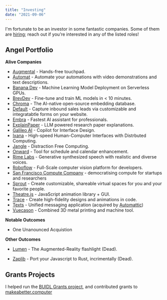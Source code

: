```yaml
---
title: "Investing"
date: "2021-09-06"
---
```


I'm fortunate to be an investor in some fantastic companies. 
Some of them are [hiring](https://narner.notion.site/Nick-Arner-s-Job-Board-270bf00c8f67410881a29a2c6242ff17); reach out if you’re interested in any of the listed roles!


## Angel Portfolio



**Alive Companies** 

* [Augmental](https://www.augmental.tech) - Hands-free touchpad.
* [Automat](https://www.runautomat.com/about) - Automate your automations with video demonstrations and text descriptions.
* [Banana Dev](http://banana.dev) - Machine Learning Model Deployment on Serverless GPUs.
* [BrevDev](http://brev.dev) - Fine-tune and train ML models in < 10 minutes.
* [Chroma](http://trychroma.com) - The AI-native open-source embedding database.
* [Default](https://www.default.com/) - Capture inbound sales leads via customizable and integratabtle forms on your website. 
* [Embra](http://embra.app) - Fastest AI assistant for professionals.
* [ExplainPaper](http://explainpaper.com) - LLM powered research paper explanations.
* [Galileo AI](https://www.usegalileo.ai) - Copilot for Interface Design.
* [Ixana](https://ixana.ai) - High-speed Human-Computer Interfaces with Distrbuted Computing.
* [Jangle](https://www.jangleinc.com) - Distraction Free Computing.
* [Onward](http://onward.so) - Tool for schedule and calendar enhancement. 
* [Rime Labs](http://rime.ai) - Generative synthesized speech with realistic and diverse voices. 
* [Roboflow](https://roboflow.com) - Full-Scale computer vision platform for developers. 
* [San Francisco Compute Company](https://sfcompute.com) - democratising compute for startups and researchers
* [Sprout](https://sprout.place/) - Create customizable, shareable virtual spaces for you and your favorite people. 
* [Theatre.js](https://www.theatrejs.com/) - JavaScript animation library + GUI.
* [Trace](https://www.trace.zip) - Create high-fidelity designs and animations in code.
* [Texts](http://texts.com)  - Unified messaging application (acquired by [Automattic](https://automattic.com))
* [Vuecason](https://www.vuecason.com) - Combined 3D metal printing and machine tool.



**Notable Outcomes**

* One Unanounced Acquistion 

  

**Other Outcomes**

* [Lumen](https://www.lumen.world) - The Augmented-Reality flashlight (Dead).

* [Zaplib](https://zaplib.com) - Port your Javascript to Rust, incrimentally (Dead).





## Grants Projects

I helped run the [BUIDL Grants project](https://web.archive.org/web/20220824184950/https://troynikov.io/buidl-grants/), and contributed grants to [makeabetter.computer](http://makeabetter.computer)
